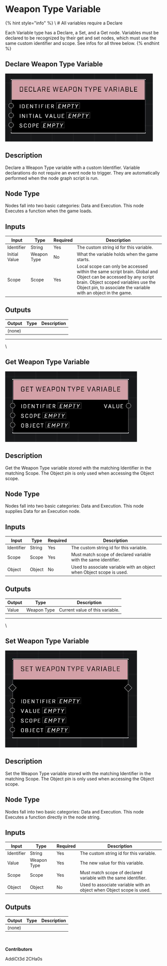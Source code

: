 # Weapon Type Variable

{% hint style="info" %}
\ # All variables require a Declare

Each Variable type has a Declare, a Set, and a Get node. Variables must be declared to be recognized by their get and set nodes, which must use the same custom identifier and scope. See infos for all three below.
{% endhint %}

## Declare Weapon Type Variable

![](../../../.gitbook/assets/declare-weapon-type-variable.JPG)

## Description

Declare a Weapon Type variable with a custom Identifier. Variable declarations do not require an event node to trigger. They are automatically performed when the node graph script is run.

## Node Type

Nodes fall into two basic categories: Data and Execution. This node Executes a function when the game loads.

## Inputs

| Input         | Type        | Required | Description                                                                                                                                                                                                             |
| ------------- | ----------- | -------- | ----------------------------------------------------------------------------------------------------------------------------------------------------------------------------------------------------------------------- |
| Identifier    | String      | Yes      | The custom string id for this variable.                                                                                                                                                                                 |
| Initial Value | Weapon Type | No       | What the variable holds when the game starts.                                                                                                                                                                           |
| Scope         | Scope       | Yes      | Local scope can only be accessed within the same script brain. Global and Object can be accessed by any script brain. Object scoped variables use the Object pin, to associate the variable with an object in the game. |

## Outputs

| Output | Type | Description |
| ------ | ---- | ----------- |
| (none) |      |             |

***

\


## Get Weapon Type Variable

![](../../../.gitbook/assets/get-weapon-type-variable.JPG)

## Description

Get the Weapon Type variable stored with the matching Identifier in the matching Scope. The Object pin is only used when accessing the Object scope.

## Node Type

Nodes fall into two basic categories: Data and Execution. This node supplies Data for an Execution node.

## Inputs

| Input      | Type   | Required | Description                                                          |
| ---------- | ------ | -------- | -------------------------------------------------------------------- |
| Identifier | String | Yes      | The custom string id for this variable.                              |
| Scope      | Scope  | Yes      | Must match scope of declared variable with the same identifier.      |
| Object     | Object | No       | Used to associate variable with an object when Object scope is used. |

## Outputs

| Output | Type        | Description                     |
| ------ | ----------- | ------------------------------- |
| Value  | Weapon Type | Current value of this variable. |

***

\


## Set Weapon Type Variable

![](../../../.gitbook/assets/set-weapon-type-variable.JPG)

## Description

Set the Weapon Type variable stored with the matching Identifier in the matching Scope. The Object pin is only used when accessing the Object scope.

## Node Type

Nodes fall into two basic categories: Data and Execution. This node Executes a function directly in the node string.

## Inputs

| Input      | Type        | Required | Description                                                          |
| ---------- | ----------- | -------- | -------------------------------------------------------------------- |
| Identifier | String      | Yes      | The custom string id for this variable.                              |
| Value      | Weapon Type | Yes      | The new value for this variable.                                     |
| Scope      | Scope       | Yes      | Must match scope of declared variable with the same identifier.      |
| Object     | Object      | No       | Used to associate variable with an object when Object scope is used. |

## Outputs

| Output | Type | Description |
| ------ | ---- | ----------- |
| (none) |      |             |

\
\
**Contributors**

AddiCt3d 2CHa0s
